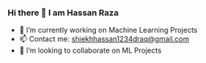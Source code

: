 ### Hi there 👋 I am Hassan Raza
 + 🔭 I’m currently working on Machine Learning Projects
 + 📫 Contact me: shiekhhassan1234draq@gmail.com
 + 👯 I’m looking to collaborate on ML Projects

<!--
**Hassan-293/Hassan-293** is a ✨ _special_ ✨ repository because its `README.md` (this file) appears on your GitHub profile.

Here are some ideas to get you started:

### 🔭 I’m currently working on Machine Learning Projects
### 🌱 I’m currently learning Data Science and Artificial Intelligence
- 👯 I’m looking to collaborate on ML Projects
- 🤔 I’m looking for help with ...
- 💬 Ask me about ...
- 📫 How to reach me: ...
- 😄 Pronouns: ...
- ⚡ Fun fact: ...
-->
